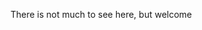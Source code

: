 There is not much to see here, but welcome

<!---

- 👋 Hi, I’m @oskarlh
- 👀 I’m interested in ...
- 🌱 I’m currently learning ...
- 💞️ I’m looking to collaborate on ...
- 📫 How to reach me ...

oskarlh/oskarlh is a ✨ special ✨ repository because its `README.md` (this file) appears on your GitHub profile.
You can click the Preview link to take a look at your changes.
--->
